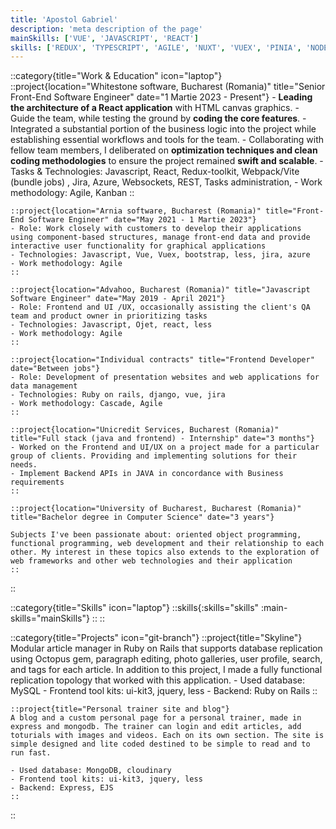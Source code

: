 ```yaml
---
title: 'Apostol Gabriel'
description: 'meta description of the page'
mainSkills: ['VUE', 'JAVASCRIPT', 'REACT']
skills: ['REDUX', 'TYPESCRIPT', 'AGILE', 'NUXT', 'VUEX', 'PINIA', 'NODEJS', 'SOCKETS', 'TAILWIND CSS', 'VITE', 'WEBPACK', 'JIRA', 'BOOTSTRAP', 'UIKIT', 'RUBY ON RAILS', 'MONGODB', 'UNIT TESTING', 'INTEGRATION TESTING', 'CYPRESS', 'LINUX', 'GIT', 'PYTHON', 'DJANGO', 'MVC', 'REST', 'OOP', 'OJET']
---
```


::category{title="Work & Education" icon="laptop"}
    ::project{location="Whitestone software, Bucharest (Romania)" title="Senior Front-End Software Engineer" date="1 Martie 2023 - Present"}
    -  **Leading the architecture of a React application** with HTML canvas graphics. 
    - Guide the team, while testing the ground by **coding the core features**. 
    - Integrated a substantial portion of the business logic into the project while establishing essential workflows and tools for the team. 
    - Collaborating with fellow team members, I deliberated on **optimization techniques and clean coding methodologies** to ensure the project remained **swift and scalable**.
    - Tasks & Technologies: Javascript, React, Redux-toolkit, Webpack/Vite (bundle jobs) , Jira, Azure, Websockets, REST, Tasks administration, 
    - Work methodology: Agile, Kanban
    ::

    ::project{location="Arnia software, Bucharest (Romania)" title="Front-End Software Engineer" date="May 2021 - 1 Martie 2023"}
    - Role: Work closely with customers to develop their applications using component-based structures, manage front-end data and provide interactive user functionality for graphical applications
    - Technologies: Javascript, Vue, Vuex, bootstrap, less, jira, azure
    - Work methodology: Agile
    ::

    ::project{location="Advahoo, Bucharest (Romania)" title="Javascript Software Engineer" date="May 2019 - April 2021"}
    - Role: Frontend and UI /UX, occasionally assisting the client's QA team and product owner in prioritizing tasks
    - Technologies: Javascript, Ojet, react, less
    - Work methodology: Agile
    ::

    ::project{location="Individual contracts" title="Frontend Developer" date="Between jobs"}
    - Role: Development of presentation websites and web applications for data management
    - Technologies: Ruby on rails, django, vue, jira
    - Work methodology: Cascade, Agile
    ::

    ::project{location="Unicredit Services, Bucharest (Romania)" title="Full stack (java and frontend) - Internship" date="3 months"}
    - Worked on the Frontend and UI/UX on a project made for a particular group of clients. Providing and implementing solutions for their needs.
    - Implement Backend APIs in JAVA in concordance with Business requirements
    ::

    ::project{location="University of Bucharest, Bucharest (Romania)" title="Bachelor degree in Computer Science" date="3 years"}
    
    Subjects I've been passionate about: oriented object programming, functional programming, web development and their relationship to each other. My interest in these topics also extends to the exploration of web frameworks and other web technologies and their application
    ::
::

::category{title="Skills" icon="laptop"}
  ::skills{:skills="skills" :main-skills="mainSkills"}
  ::
::

::category{title="Projects" icon="git-branch"}
    ::project{title="Skyline"}
    Modular article manager in Ruby on Rails that supports database replication using Octopus gem, paragraph editing, photo galleries, user profile, search, and tags for each article. In addition to this project, I made a fully functional replication topology that worked with this application.
    - Used database: MySQL
    - Frontend tool kits: ui-kit3, jquery, less
    - Backend: Ruby on Rails
    ::

    ::project{title="Personal trainer site and blog"}
    A blog and a custom personal page for a personal trainer, made in express and mongodb. The trainer can login and edit articles, add toturials with images and videos. Each on its own section. The site is simple designed and lite coded destined to be simple to read and to run fast.

    - Used database: MongoDB, cloudinary
    - Frontend tool kits: ui-kit3, jquery, less
    - Backend: Express, EJS
    ::
::

